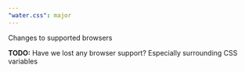 ```yaml
---
"water.css": major
---
```


Changes to supported browsers

**TODO:** Have we lost any browser support? Especially surrounding CSS variables